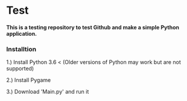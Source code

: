 # Test
#### This is a testing repository to test Github and make a simple Python application.

### Installtion

1.) Install Python 3.6 < (Older versions of Python may work but are not supported)

2.) Install Pygame

3.) Download 'Main.py' and run it
